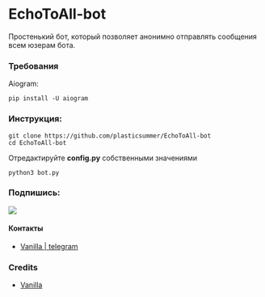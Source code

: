 # EchoToAll-bot
Простенький бот, который позволяет анонимно отправлять сообщения всем юзерам бота. 


### Требования
Aiogram:
```shell
pip install -U aiogram
```
### Инструкция:
```shell
git clone https://github.com/plasticsummer/EchoToAll-bot
cd EchoToAll-bot
```
Отредактируйте **config.py** собственными значениями

```shell
python3 bot.py
```

### Подпишись:
<p align="left">
<a href="https://github.com/plasticsummer"><img src="https://img.shields.io/badge/GitHub-Follow%20on%20GitHub-inactive.svg?logo=github"></a>
</p>


#### Контакты
- [Vanilla | telegram](https://t.me/plasticsummer)


### Credits
- [Vanilla](https://github.com/plasticsummer)
